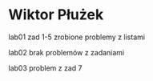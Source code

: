 # Wiktor Płużek
lab01
zad 1-5 zrobione
problemy z listami

lab02
brak problemów z zadaniami

lab03
problem z zad 7

